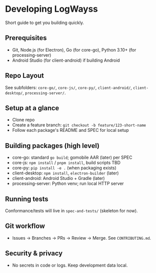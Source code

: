 # Developing LogWayss

Short guide to get you building quickly.

## Prerequisites

- Git, Node.js (for Electron), Go (for core-go), Python 3.10+ (for processing-server)
- Android Studio (for client-android) if building Android

## Repo Layout

See subfolders: `core-go/`, `core-js/`, `core-py/`, `client-android/`, `client-desktop/`, `processing-server/`.

## Setup at a glance

- Clone repo
- Create a feature branch: `git checkout -b feature/123-short-name`
- Follow each package's README and SPEC for local setup

## Building packages (high level)

- core-go: standard `go build`; gomobile AAR (later) per SPEC
- core-js: `npm install` / `pnpm install`, build scripts TBD
- core-py: `pip install -e .` (when packaging exists)
- client-desktop: `npm install`, `electron-builder` (later)
- client-android: Android Studio + Gradle (later)
- processing-server: Python venv; run local HTTP server

## Running tests

Conformance/tests will live in `spec-and-tests/` (skeleton for now).

## Git workflow

- Issues → Branches → PRs → Review → Merge. See `CONTRIBUTING.md`.

## Security & privacy

- No secrets in code or logs. Keep development data local.
